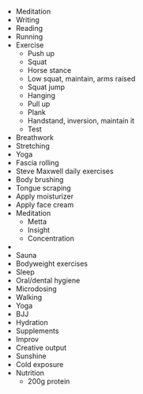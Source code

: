 - Meditation
- Writing
- Reading
- Running
- Exercise
	- Push up
	- Squat
	- Horse stance
	- Low squat, maintain, arms raised
	- Squat jump
	- Hanging
	- Pull up
	- Plank
	- Handstand, inversion, maintain it
	- Test
- Breathwork
- Stretching
- Yoga
- Fascia rolling
- Steve Maxwell daily exercises
- Body brushing
- Tongue scraping
- Apply moisturizer
- Apply face cream
- Meditation
	- Metta
	- Insight
	- Concentration
- 
- Sauna
- Bodyweight exercises
- Sleep
- Oral/dental hygiene
- Microdosing
- Walking
- Yoga
- BJJ
- Hydration
- Supplements
- Improv
- Creative output
- Sunshine
- Cold exposure
- Nutrition
	- 200g protein